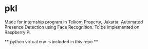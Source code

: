 # pkl

Made for internship program in Telkom Property, Jakarta.
Automated Presence Detection using Face Recognition.
To be implemented on Raspberry Pi.

** python virtual env is included in this repo **
